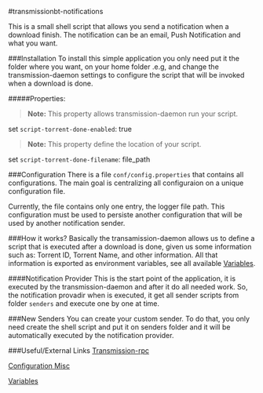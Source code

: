 #transmissionbt-notifications

This is a small shell script that allows you send a notification when a download finish. The notification can be an email, Push Notification and what you want.

###Installation
To install this simple application you only need put it the folder where you want, on your home folder .e.g, and change the transmission-daemon settings to configure the script that will be invoked when a download is done.

#####Properties:
> **Note:** This property allows transmission-daemon run your script.

set `script-torrent-done-enabled`: true

> **Note:** This property define the location of your script.

set `script-torrent-done-filename`: file_path


###Configuration
There is a file `conf/config.properties` that contains all configurations. The main goal is centralizing all configuraion on a unique configuration file.

Currently, the file contains only one entry, the logger file path. This configuration must be used to persiste another configuration that will be used by another notification sender.

###How it works?
Basically the transamission-daemon allows us to define a script that is executed after a download is done, given us some information such as: Torrent ID, Torrent Name, and other information. All that information is exported as environment variables, see all available [Variables][]. 

####Notification Provider
This is the start point of the application, it is executed by the transmission-daemon and after it do all needed work. So, the notification provadir when is executed, it get all sender scripts from folder `senders` and execute one by one at time.

###New Senders
You can create your custom sender. To do that, you only need create the shell script and put it on senders folder and it will be automatically executed by the notification provider.

###Useful/External Links
[Transmission-rpc][]

[Configuration Misc][]

[Variables][]



[Transmission-rpc]: https://trac.transmissionbt.com/wiki/rpc
[Configuration Misc]: https://trac.transmissionbt.com/wiki/EditConfigFiles#Misc
[Variables]: https://trac.transmissionbt.com/wiki/Scripts
